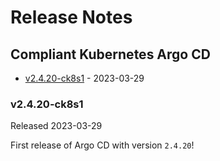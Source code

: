 # Release Notes


## Compliant Kubernetes Argo CD
<!-- BEGIN TOC -->
- [v2.4.20-ck8s1](#v2420-ck8s1) - 2023-03-29
<!-- END TOC -->

### v2.4.20-ck8s1

Released 2023-03-29

First release of Argo CD with version `2.4.20`!
